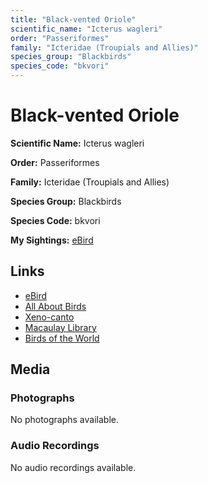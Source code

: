 ```yaml
---
title: "Black-vented Oriole"
scientific_name: "Icterus wagleri"
order: "Passeriformes"
family: "Icteridae (Troupials and Allies)"
species_group: "Blackbirds"
species_code: "bkvori"
---
```


# Black-vented Oriole

**Scientific Name:** Icterus wagleri

**Order:** Passeriformes

**Family:** Icteridae (Troupials and Allies)

**Species Group:** Blackbirds

**Species Code:** bkvori

**My Sightings:** [eBird](https://ebird.org/lifelist?r=world&time=life&spp=bkvori)

## Links
* [eBird](https://ebird.org/species/bkvori) 
* [All About Birds](https://www.allaboutbirds.org/guide/bkvori) 
* [Xeno-canto](https://www.xeno-canto.org/species/icterus-wagleri) 
* [Macaulay Library](https://search.macaulaylibrary.org/catalog?taxonCode=bkvori&sort=rating_rank_desc)
* [Birds of the World](https://birdsoftheworld.org/bow/species/bkvori)

## Media
### Photographs
No photographs available.

### Audio Recordings
No audio recordings available.
